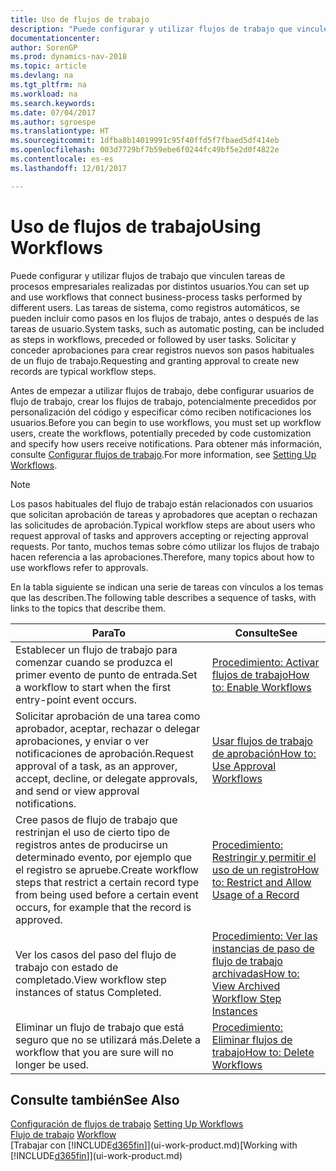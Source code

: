 ```yaml
---
title: Uso de flujos de trabajo
description: "Puede configurar y utilizar flujos de trabajo que vinculen tareas de procesos empresariales realizadas por distintos usuarios. Las tareas de sistema, como registros automáticos, se pueden incluir como pasos en los flujos de trabajo, antes o después de las tareas de usuario. Solicitar y conceder aprobaciones para crear registros nuevos son pasos habituales de un flujo de trabajo."
documentationcenter: 
author: SorenGP
ms.prod: dynamics-nav-2018
ms.topic: article
ms.devlang: na
ms.tgt_pltfrm: na
ms.workload: na
ms.search.keywords: 
ms.date: 07/04/2017
ms.author: sgroespe
ms.translationtype: HT
ms.sourcegitcommit: 1dfba8b14019991c95f40ffd5f7fbaed5df414eb
ms.openlocfilehash: 003d7729bf7b59ebe6f0244fc49bf5e2d0f4822e
ms.contentlocale: es-es
ms.lasthandoff: 12/01/2017

---
```

# <a name="using-workflows"></a><span data-ttu-id="c1992-105">Uso de flujos de trabajo</span><span class="sxs-lookup"><span data-stu-id="c1992-105">Using Workflows</span></span>
<span data-ttu-id="c1992-106">Puede configurar y utilizar flujos de trabajo que vinculen tareas de procesos empresariales realizadas por distintos usuarios.</span><span class="sxs-lookup"><span data-stu-id="c1992-106">You can set up and use workflows that connect business-process tasks performed by different users.</span></span> <span data-ttu-id="c1992-107">Las tareas de sistema, como registros automáticos, se pueden incluir como pasos en los flujos de trabajo, antes o después de las tareas de usuario.</span><span class="sxs-lookup"><span data-stu-id="c1992-107">System tasks, such as automatic posting, can be included as steps in workflows, preceded or followed by user tasks.</span></span> <span data-ttu-id="c1992-108">Solicitar y conceder aprobaciones para crear registros nuevos son pasos habituales de un flujo de trabajo.</span><span class="sxs-lookup"><span data-stu-id="c1992-108">Requesting and granting approval to create new records are typical workflow steps.</span></span>  

 <span data-ttu-id="c1992-109">Antes de empezar a utilizar flujos de trabajo, debe configurar usuarios de flujo de trabajo, crear los flujos de trabajo, potencialmente precedidos por personalización del código y especificar cómo reciben notificaciones los usuarios.</span><span class="sxs-lookup"><span data-stu-id="c1992-109">Before you can begin to use workflows, you must set up workflow users, create the workflows, potentially preceded by code customization and specify how users receive notifications.</span></span> <span data-ttu-id="c1992-110">Para obtener más información, consulte [Configurar flujos de trabajo](across-set-up-workflows.md).</span><span class="sxs-lookup"><span data-stu-id="c1992-110">For more information, see [Setting Up Workflows](across-set-up-workflows.md).</span></span>  

> [!NOTE]  
>  <span data-ttu-id="c1992-111">Los pasos habituales del flujo de trabajo están relacionados con usuarios que solicitan aprobación de tareas y aprobadores que aceptan o rechazan las solicitudes de aprobación.</span><span class="sxs-lookup"><span data-stu-id="c1992-111">Typical workflow steps are about users who request approval of tasks and approvers accepting or rejecting approval requests.</span></span> <span data-ttu-id="c1992-112">Por tanto, muchos temas sobre cómo utilizar los flujos de trabajo hacen referencia a las aprobaciones.</span><span class="sxs-lookup"><span data-stu-id="c1992-112">Therefore, many topics about how to use workflows refer to approvals.</span></span>  

 <span data-ttu-id="c1992-113">En la tabla siguiente se indican una serie de tareas con vínculos a los temas que las describen.</span><span class="sxs-lookup"><span data-stu-id="c1992-113">The following table describes a sequence of tasks, with links to the topics that describe them.</span></span>  

|<span data-ttu-id="c1992-114">**Para**</span><span class="sxs-lookup"><span data-stu-id="c1992-114">**To**</span></span>|<span data-ttu-id="c1992-115">**Consulte**</span><span class="sxs-lookup"><span data-stu-id="c1992-115">**See**</span></span>|  
|------------|-------------|  
|<span data-ttu-id="c1992-116">Establecer un flujo de trabajo para comenzar cuando se produzca el primer evento de punto de entrada.</span><span class="sxs-lookup"><span data-stu-id="c1992-116">Set a workflow to start when the first entry-point event occurs.</span></span>|[<span data-ttu-id="c1992-117">Procedimiento: Activar flujos de trabajo</span><span class="sxs-lookup"><span data-stu-id="c1992-117">How to: Enable Workflows</span></span>](across-how-to-enable-workflows.md)|  
|<span data-ttu-id="c1992-118">Solicitar aprobación de una tarea como aprobador, aceptar, rechazar o delegar aprobaciones, y enviar o ver notificaciones de aprobación.</span><span class="sxs-lookup"><span data-stu-id="c1992-118">Request approval of a task, as an approver, accept, decline, or delegate approvals, and send or view approval notifications.</span></span>|[<span data-ttu-id="c1992-119">Usar flujos de trabajo de aprobación</span><span class="sxs-lookup"><span data-stu-id="c1992-119">How to: Use Approval Workflows</span></span>](across-how-use-approval-workflows.md)|  
|<span data-ttu-id="c1992-120">Cree pasos de flujo de trabajo que restrinjan el uso de cierto tipo de registros antes de producirse un determinado evento, por ejemplo que el registro se apruebe.</span><span class="sxs-lookup"><span data-stu-id="c1992-120">Create workflow steps that restrict a certain record type from being used before a certain event occurs, for example that the record is approved.</span></span>|[<span data-ttu-id="c1992-121">Procedimiento: Restringir y permitir el uso de un registro</span><span class="sxs-lookup"><span data-stu-id="c1992-121">How to: Restrict and Allow Usage of a Record</span></span>](across-how-to-restrict-and-allow-usage-of-a-record.md)|  
|<span data-ttu-id="c1992-122">Ver los casos del paso del flujo de trabajo con estado de completado.</span><span class="sxs-lookup"><span data-stu-id="c1992-122">View workflow step instances of status Completed.</span></span>|[<span data-ttu-id="c1992-123">Procedimiento: Ver las instancias de paso de flujo de trabajo archivadas</span><span class="sxs-lookup"><span data-stu-id="c1992-123">How to: View Archived Workflow Step Instances</span></span>](across-how-to-view-archived-workflow-step-instances.md)|  
|<span data-ttu-id="c1992-124">Eliminar un flujo de trabajo que está seguro que no se utilizará más.</span><span class="sxs-lookup"><span data-stu-id="c1992-124">Delete a workflow that you are sure will no longer be used.</span></span>|[<span data-ttu-id="c1992-125">Procedimiento: Eliminar flujos de trabajo</span><span class="sxs-lookup"><span data-stu-id="c1992-125">How to: Delete Workflows</span></span>](across-how-to-delete-workflows.md)|  

## <a name="see-also"></a><span data-ttu-id="c1992-126">Consulte también</span><span class="sxs-lookup"><span data-stu-id="c1992-126">See Also</span></span>  
<span data-ttu-id="c1992-127">[Configuración de flujos de trabajo](across-set-up-workflows.md) </span><span class="sxs-lookup"><span data-stu-id="c1992-127">[Setting Up Workflows](across-set-up-workflows.md) </span></span>  
<span data-ttu-id="c1992-128">[Flujo de trabajo](across-workflow.md) </span><span class="sxs-lookup"><span data-stu-id="c1992-128">[Workflow](across-workflow.md) </span></span>  
<span data-ttu-id="c1992-129">[Trabajar con [!INCLUDE[d365fin](includes/d365fin_md.md)]](ui-work-product.md)</span><span class="sxs-lookup"><span data-stu-id="c1992-129">[Working with [!INCLUDE[d365fin](includes/d365fin_md.md)]](ui-work-product.md)</span></span>

